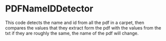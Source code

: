 # PDFNameIDDetector
This code detects the name and id from all the pdf in a carpet, then compares the values that they extract form the pdf with the values from the txt if they are roughly the same, the name of the pdf will change.

